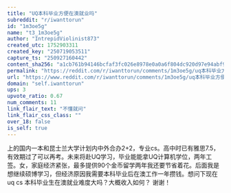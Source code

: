 ```yaml
---
title: "UQ本科毕业方便在澳就业吗"
subreddit: "r/iwanttorun"
id: "1m3oe5g"
name: "t3_1m3oe5g"
author: "IntrepidViolinist873"
created_utc: 1752903311
created_key: "250719053511"
capture_ts: "250927160442"
content_sha256: "a1cb761b94146bcfaf3fc026e8978e0a0a6f804dc920d97e94abf97de0713e85"
permalink: "https://reddit.com/r/iwanttorun/comments/1m3oe5g/uq本科毕业方便在澳就业吗/"
url: "https://www.reddit.com/r/iwanttorun/comments/1m3oe5g/uq本科毕业方便在澳就业吗/"
domain: "self.iwanttorun"
ups: 3
upvote_ratio: 0.67
num_comments: 11
link_flair_text: "不懂就问"
link_flair_css_class: ""
over_18: false
is_self: true
---
```


上的国内一本和昆士兰大学计划内中外合办2+2，专业cs。高中时已有雅思7.5，有效期过了可以再考。未来将赴UQ学习，毕业能能拿UQ计算机学位，两年工签。女，家庭经济紧张，最多提供90个金币留学两年我还要节省着花。后面我是想继续硕博学习，但经济原因我需要本科毕业后在澳工作一年攒钱。想问下现在uq
cs 本科毕业生在澳就业难度大吗？大概收入如何？ 谢谢！
